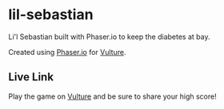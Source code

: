 lil-sebastian
==========

Li'l Sebastian built with Phaser.io to keep the diabetes at bay.

Created using [Phaser.io](http://phaser.io/) for [Vulture](http://www.vulture.com/).

## Live Link
Play the game on [Vulture](http://www.vulture.com/2015/02/lil-sebastian-play-vultures-8-bit-game.html) and be sure to share your high score!
